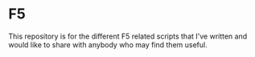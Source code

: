 # F5

This repository is for the different F5 related scripts that I've written and would like to share with anybody who may find them useful.
